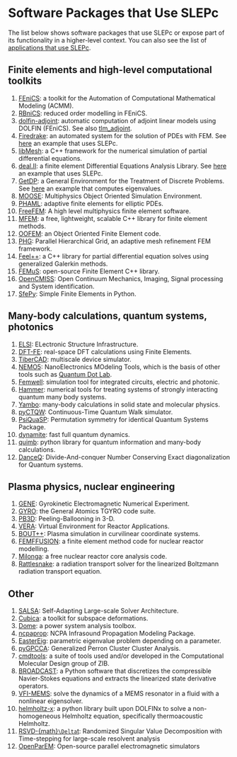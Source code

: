 # Software Packages that Use SLEPc

The list below shows software packages that use SLEPc or expose part of its functionality in a higher-level context. You can also see the list of [applications that use SLEPc](./applications).

## Finite elements and high-level computational toolkits

  1. [FEniCS](https://fenicsproject.org): a toolkit for the Automation of Computational Mathematical Modeling (ACMM).
  2. [RBniCS](https://gitlab.com/RBniCS/RBniCS): reduced order modelling in FEniCS.
  3. [dolfin-adjoint](http://www.dolfin-adjoint.org): automatic computation of adjoint linear models using DOLFIN (FEniCS). See also [tlm_adjoint](https://github.com/jrmaddison/tlm_adjoint).
  4. [Firedrake](https://firedrakeproject.org): an automated system for the solution of PDEs with FEM. See [here](https://firedrakeproject.org/demos/qgbasinmodes.py) an example that uses SLEPc.
  5. [libMesh](https://libmesh.github.io): a C++ framework for the numerical simulation of partial differential equations.
  6. [deal.II](https://www.dealii.org): a finite element Differential Equations Analysis Library. See [here](https://www.dealii.org/9.0.0/doxygen/deal.II/step_36) an example that uses SLEPc.
  7. [GetDP](https://www.getdp.info): a General Environment for the Treatment of Discrete Problems. See [here](https://gitlab.onelab.info/doc/models/wikis/Bloch-modes-in-periodic-waveguides) an example that computes eigenvalues.
  8. [MOOSE](https://moose.inl.gov): Multiphysics Object Oriented Simulation Environment.
  9. [PHAML](https://math.nist.gov/phaml): adaptive finite elements for elliptic PDEs.
  10. [FreeFEM](https://freefem.org): A high level multiphysics finite element software.
  11. [MFEM](https://mfem.org): a free, lightweight, scalable C++ library for finite element methods.
  12. [OOFEM](http://www.oofem.org): an Object Oriented Finite Element code.
  13. [PHG](http://lsec.cc.ac.cn/phg/index_en): Parallel Hierarchical Grid, an adaptive mesh refinement FEM framework.
  14. [Feel++](http://www.feelpp.org): a C++ library for partial differential equation solves using generalized Galerkin methods.
  15. [FEMuS](https://github.com/eaulisa/MyFEMuS): open-source Finite Element C++ library.
  16. [OpenCMISS](http://www.opencmiss.org): Open Continuum Mechanics, Imaging, Signal processing and System identification.
  17. [SfePy](https://sfepy.org/doc-devel/index): Simple Finite Elements in Python.

## Many-body calculations, quantum systems, photonics

  1. [ELSI](http://www.elsi-interchange.org): ELectronic Structure Infrastructure.
  2. [DFT-FE](https://sites.google.com/umich.edu/dftfe): real-space DFT calculations using Finite Elements.
  3. [TiberCAD](http://www.tibercad.org): multiscale device simulator.
  4. [NEMO5](https://engineering.purdue.edu/gekcogrp/software-projects/nemo5): NanoElectronics MOdeling Tools, which is the basis of other tools such as [Quantum Dot Lab](http://nanohub.org/tools/qdot).
  5. [Femwell](https://helgegehring.github.io/femwell/): simulation tool for integrated circuits, electric and photonic.
  6. [Hammer](http://www.thphys.nuim.ie/hammer): numerical tools for treating systems of strongly interacting quantum many body systems.
  7. [Yambo](http://www.yambo-code.org): many-body calculations in solid state and molecular physics.
  8. [pyCTQW](https://pyctqw.readthedocs.io): Continuous-Time Quantum Walk simulator.
  9. [PsiQuaSP](https://github.com/modmido/psiquasp): Permutation symmetry for identical Quantum Systems Package.
  10. [dynamite](https://dynamite.readthedocs.io): fast full quantum dynamics.
  11. [quimb](https://quimb.readthedocs.io): python library for quantum information and many-body calculations.
  12. [DanceQ](https://DanceQ.gitlab.io/danceq): Divide-And-conquer Number Conserving Exact diagonalization for Quantum systems.

## Plasma physics, nuclear engineering

  1. [GENE](https://www.genecode.org): Gyrokinetic Electromagnetic Numerical Experiment.
  2. [GYRO](https://gafusion.github.io/doc): the General Atomics TGYRO code suite.
  3. [PB3D](https://pb3d.github.io): Peeling-Ballooning in 3-D.
  4. [VERA](https://vera.ornl.gov): Virtual Environment for Reactor Applications.
  5. [BOUT++](https://boutproject.github.io): Plasma simulation in curvilinear coordinate systems.
  6. [FEMFFUSION](https://www.femffusion.webs.upv.es): a finite element method code for nuclear reactor modelling.
  7. [Milonga](https://www.seamplex.com/milonga): a free nuclear reactor core analysis code.
  8. [Rattlesnake](https://rattlesnake.inl.gov): a radiation transport solver for the linearized Boltzmann radiation transport equation.

## Other

  1. [SALSA](https://icl.cs.utk.edu/salsa): Self-Adapting Large-scale Solver Architecture.
  2. [Cubica](http://www.mat.ucsb.edu/~kim/cubica): a toolkit for subspace deformations.
  3. [Dome](http://faraday1.ucd.ie/dome): a power system analysis toolbox.
  4. [ncpaprop](https://github.com/chetzer-ncpa/ncpaprop-release): NCPA Infrasound Propagation Modeling Package.
  5. [EasterEig](https://github.com/nennigb/EasterEig): parametric eigenvalue problem depending on a parameter.
  6. [pyGPCCA](https://github.com/msmdev/pyGPCCA): Generalized Perron Cluster Cluster Analysis.
  7. [cmdtools](https://github.com/zib-cmd/cmdtools): a suite of tools used and/or developed in the Computational Molecular Design group of ZIB.
  8. [BROADCAST](https://broadcast.readthedocs.io): a Python software that discretizes the compressible Navier-Stokes equations and extracts the linearized state derivative operators.
  9. [VFI-MEMS](https://gitlab.tuwien.ac.at/andre.gesing/non_linear_eigenvalue): solve the dynamics of a MEMS resonator in a fluid with a nonlinear eigensolver.
  10. [helmholtz-x](https://doi.org/10.17863/CAM.112694): a python library built upon DOLFINx to solve a non-homogeneous Helmholtz equation, specifically thermoacoustic Helmholtz.
  11. [RSVD-{math}`\Delta`t](https://github.com/AliFarghadan/RSVD-Delta-t/tree/Resolvent-analysis): Randomized Singular Value Decomposition with Time-stepping for large-scale resolvent analysis
  12. [OpenParEM](https://openparem.org): Open-source parallel electromagnetic simulators
